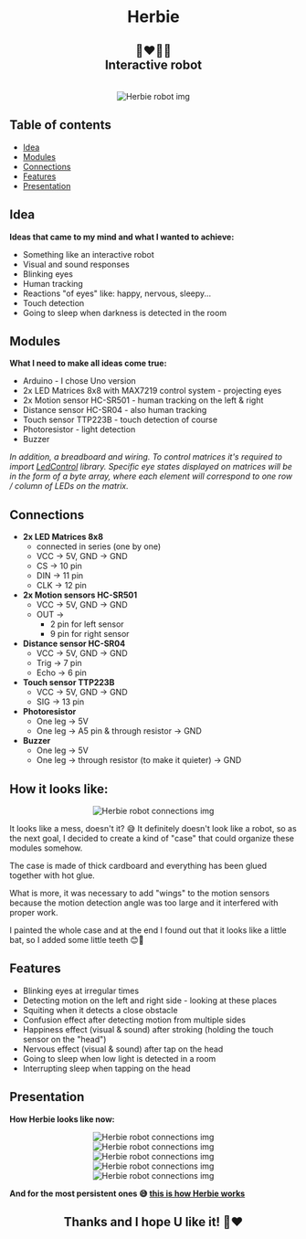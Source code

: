 <h1 align="center">
	Herbie
</h1>
<h2 align="center">
    🤖❤️👨‍🦲
    <br/>
    Interactive robot
</h2>
<p align="center">
    <br/>
    <img src="./images/herbie_1.jpg" alt="Herbie robot img"/>
</p>

## Table of contents
* [Idea](#idea)
* [Modules](#modules)
* [Connections](#connections)
* [Features](#features)
* [Presentation](#presentation)

## Idea
**Ideas that came to my mind and what I wanted to achieve:**
* Something like an interactive robot
* Visual and sound responses
* Blinking eyes
* Human tracking
* Reactions "of eyes" like: happy, nervous, sleepy...
* Touch detection
* Going to sleep when darkness is detected in the room

## Modules
**What I need to make all ideas come true:**
* Arduino - I chose Uno version
* 2x LED Matrices 8x8 with MAX7219 control system - projecting eyes
* 2x Motion sensor HC-SR501 - human tracking on the left & right
* Distance sensor HC-SR04 - also human tracking
* Touch sensor TTP223B - touch detection of course
* Photoresistor - light detection
* Buzzer

*In addition, a breadboard and wiring. To control matrices it's required to import [LedControl](https://www.arduino.cc/reference/en/libraries/ledcontrol/) library. Specific eye states displayed on matrices will be in the form of a byte array, where each element will correspond to one row / column of LEDs on the matrix.*

## Connections
* **2x LED Matrices 8x8**
    * connected in series (one by one)
    * VCC -> 5V, GND -> GND
    * CS -> 10 pin
    * DIN -> 11 pin
    * CLK -> 12 pin
* **2x Motion sensors HC-SR501**
    * VCC -> 5V, GND -> GND
    * OUT ->
        * 2 pin for left sensor
        * 9 pin for right sensor
* **Distance sensor HC-SR04**
    * VCC -> 5V, GND -> GND
    * Trig -> 7 pin
    * Echo -> 6 pin
* **Touch sensor TTP223B**
    * VCC -> 5V, GND -> GND
    * SIG -> 13 pin
* **Photoresistor**
    * One leg -> 5V
    * One leg -> A5 pin & through resistor -> GND
* **Buzzer**
    * One leg -> 5V
    * One leg -> through resistor (to make it quieter) -> GND

<h2>
    How it looks like:
</h2>
<p align="center">
    <img src="./images/connections.jpg" alt="Herbie robot connections img"/>
    </br>
</p>
It looks like a mess, doesn't it? 😅 It definitely doesn't look like a robot, so as the next goal, I decided to create a kind of "case" that could organize these modules somehow.

The case is made of thick cardboard and everything has been glued together with hot glue.

What is more, it was necessary to add "wings" to the motion sensors because the motion detection angle was too large and it interfered with proper work.

I painted the whole case and at the end I found out that it looks like a little bat, so I added some little teeth 😊🦇

## Features
* Blinking eyes at irregular times
* Detecting motion on the left and right side - looking at these places
* Squiting when it detects a close obstacle
* Confusion effect after detecting motion from multiple sides
* Happiness effect (visual & sound) after stroking (holding the touch sensor on the "head")
* Nervous effect (visual & sound) after tap on the head
* Going to sleep when low light is detected in a room
* Interrupting sleep when tapping on the head

## Presentation
**How Herbie looks like now:**
<p align="center">
    <img src="./images/herbie_2.jpg" alt="Herbie robot connections img"/>
    </br>
    <img src="./images/herbie_3.jpg" alt="Herbie robot connections img"/>
    </br>
    <img src="./images/herbie_4.jpg" alt="Herbie robot connections img"/>
    </br>
    <img src="./images/herbie_5.jpg" alt="Herbie robot connections img"/>
    </br>
    <img src="./images/herbie_6.jpg" alt="Herbie robot connections img"/>
</p>


**And for the most persistent ones 😅 [this is how Herbie works](video/herbie_video.mp4)**


<h2 align="center">
	Thanks and I hope U like it! 🤖❤️
</h2>